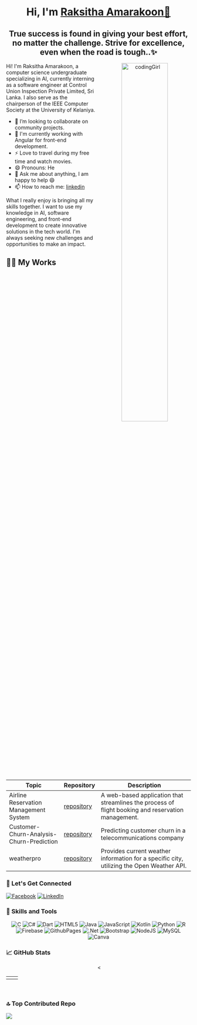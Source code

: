 
<h1 align="center" >
  Hi, I'm <a href="https://www.linkedin.com/in/rakshitha-amarakoon/" target="_blank"> Raksitha Amarakoon👋 </a>
  
</h1>



<h2 align="center"> True success is found in giving your best effort, no matter the challenge. Strive for excellence, even when the road is tough..✨ </h2>
<!-- Interactive GIF -->
<p align="center">
  <img width="50%" align="right"  src="https://miro.medium.com/max/1600/0*K2WLMTExLyida7OR.gif" alt="codingGirl">
</p>

Hi! I'm Raksitha Amarakoon, a computer science undergraduate specializing in AI, currently interning as a software engineer at Control Union Inspection Private Limited, Sri Lanka. I also serve as the chairperson of the IEEE Computer Society at the University of Kelaniya.

- 👯 I’m looking to collaborate on community projects.
- 🌱 I'm currently working with Angular for front-end development.
- ⚡ Love to travel during my free time and watch movies.
- 😄 Pronouns: He
- 💬 Ask me about anything, I am happy to help :smile:
- 📫 How to reach me: [linkedin](//www.linkedin.com/in/rakshitha-amarakoon/)

What I really enjoy is bringing all my skills together. I want to use my knowledge in AI, software engineering, and front-end development to create innovative solutions in the tech world. I'm always seeking new challenges and opportunities to make an impact.



## 👩‍💻 My Works

| Topic                                    | Repository                                                                                           | Description                           |
|------------------------------------------|------------------------------------------------------------------------------------------------------|----------------------------------------
| Airline Reservation Management System    | [repository](https://github.com/ImeshaDilshani/Airline-Reservation-Management-System.git)            | A web-based application that streamlines the process of flight booking and reservation management.                                    |
| Customer-Churn-Analysis-Churn-Prediction | [repository](https://github.com/ImeshaDilshani/Customer-Churn-Analysis-Churn-Prediction.git)         | Predicting customer churn in a telecommunications company                         |
| weatherpro                               | [repository](https://github.com/ImeshaDilshani/weatherpro-django.git)                                | Provides current weather information for a specific city, utilizing the Open Weather API.                                       |



<h3 align="left">🔗 Let's Get Connected</h3>

[![Facebook](https://img.shields.io/badge/Facebook-%231877F2.svg?logo=Facebook&logoColor=white)]() 
[![LinkedIn](https://img.shields.io/badge/LinkedIn-%230077B5.svg?logo=linkedin&logoColor=white)](https://www.linkedin.com/in/rakshitha-amarakoon/)
<!--[![Instagram](https://img.shields.io/badge/Instagram-%23E4405F.svg?logo=Instagram&logoColor=white)](https://instagram.com/Imeshadilshani) 
[![Medium](https://img.shields.io/badge/Medium-12100E?logo=medium&logoColor=white)](https://medium.com/@Imeshadilshani) 
[![Twitter](https://img.shields.io/badge/Twitter-%231DA1F2.svg?logo=Twitter&logoColor=white)](https://twitter.com/ImeshaDilshani3)-->


<h3 align="left">💼 Skills and Tools</h3>
<p align="center"> 
  <img alt="C" src="https://img.shields.io/badge/c-%2300599C.svg?style=flat&logo=c&logoColor=white" />
  <img alt="C#" src="https://img.shields.io/badge/c%23-%23239120.svg?style=flat&logo=csharp&logoColor=white" />
  <img alt="Dart" src="https://img.shields.io/badge/dart-%230175C2.svg?style=flat&logo=dart&logoColor=white" />
  <img alt="HTML5" src="https://img.shields.io/badge/html5-%23E34F26.svg?style=flat&logo=html5&logoColor=white" />
  <img alt="Java" src="https://img.shields.io/badge/java-%23ED8B00.svg?style=flat&logo=openjdk&logoColor=white" />
  <img alt="JavaScript" src="https://img.shields.io/badge/javascript-%23323330.svg?style=flat&logo=javascript&logoColor=%23F7DF1E" />
  <img alt="Kotlin" src="https://img.shields.io/badge/kotlin-%237F52FF.svg?style=flat&logo=kotlin&logoColor=white" />
  <img alt="Python" src="https://img.shields.io/badge/python-3670A0?style=flat&logo=python&logoColor=ffdd54" />
  <img alt="R" src="https://img.shields.io/badge/r-%23276DC3.svg?style=flat&logo=r&logoColor=white" />
  <img alt="Firebase" src="https://img.shields.io/badge/firebase-%23039BE5.svg?style=flat&logo=firebase" />
  <img alt="GithubPages" src="https://img.shields.io/badge/github%20pages-121013?style=flat&logo=github&logoColor=white" />
  <img alt=".Net" src="https://img.shields.io/badge/.NET-5C2D91?style=flat&logo=.net&logoColor=white" />
  <img alt="Bootstrap" src="https://img.shields.io/badge/bootstrap-%238511FA.svg?style=flat&logo=bootstrap&logoColor=white" />
  <img alt="NodeJS" src="https://img.shields.io/badge/node.js-6DA55F?style=flat&logo=node.js&logoColor=white" />
  <img alt="MySQL" src="https://img.shields.io/badge/mysql-%2300000f.svg?style=flat&logo=mysql&logoColor=white" />
  <img alt="Canva" src="https://img.shields.io/badge/Canva-%2300C4CC.svg?style=flat&logo=Canva&logoColor=white " />
</p>

<h3 align="left">📈 GitHub Stats</h3>

<div align="center">
<p>
  <img align="center" src="https://github-readme-streak-stats.herokuapp.com/?user=Raksitha99&theme=algolia&hide_border=false" alt="" /> 
  <<img align="center" src="https://github-profile-summary-cards.vercel.app/api/cards/profile-details?username=Raksitha99&theme=2077" alt="" /> 

</p>
</div>

<table>
  <tr> 
<td><img src="https://github-readme-stats.vercel.app/api?username=Raksitha99&theme=algolia&hide_border=false&include_all_commits=false&count_private=true" alt="" />
    <td><img src="https://github-readme-stats.vercel.app/api/top-langs/?username=Raksitha99&theme=algolia&hide_border=false&include_all_commits=false&count_private=true&layout=compact" alt=""/></td>
  </tr>
</table>

<!-- <div align="center"> -->
<p>
  <img align="center" src="https://github-readme-streak-stats.herokuapp.com/?user=Raksitha99&theme=algolia&hide_border=false" alt="" /> 
  <img align="center" src="https://github-profile-summary-cards.vercel.app/api/cards/profile-details?username=Raksitha99&theme=2077" alt="" />

</p>
  </div> 


### 🔝 Top Contributed Repo
![](https://github-contributor-stats.vercel.app/api?username=Raksitha99&limit=5&theme=radical&combine_all_yearly_contributions=true)

